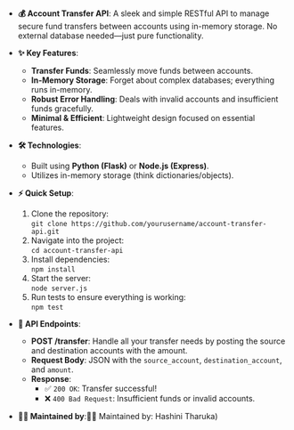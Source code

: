 
- **💰 Account Transfer API**: A sleek and simple RESTful API to manage secure fund transfers between accounts using in-memory storage. No external database needed—just pure functionality.
  
- **✨ Key Features**:
  - **Transfer Funds**: Seamlessly move funds between accounts.
  - **In-Memory Storage**: Forget about complex databases; everything runs in-memory.
  - **Robust Error Handling**: Deals with invalid accounts and insufficient funds gracefully.
  - **Minimal & Efficient**: Lightweight design focused on essential features.
  
- **🛠️ Technologies**:
  - Built using **Python (Flask)** or **Node.js (Express)**.
  - Utilizes in-memory storage (think dictionaries/objects).
  
- **⚡ Quick Setup**:
  1. Clone the repository:  
     `git clone https://github.com/yourusername/account-transfer-api.git`
  2. Navigate into the project:  
     `cd account-transfer-api`
  3. Install dependencies:  
     `npm install`
  4. Start the server:  
     `node server.js`
  5. Run tests to ensure everything is working:  
     `npm test`

- **🔑 API Endpoints**:
  - **POST /transfer**: Handle all your transfer needs by posting the source and destination accounts with the amount.
  - **Request Body**: JSON with the `source_account`, `destination_account`, and `amount`.
  - **Response**:  
    - ✅ `200 OK`: Transfer successful!  
    - ❌ `400 Bad Request`: Insufficient funds or invalid accounts.
    
- **👨‍💻 Maintained by**:👨‍💻 Maintained by: Hashini Tharuka)

